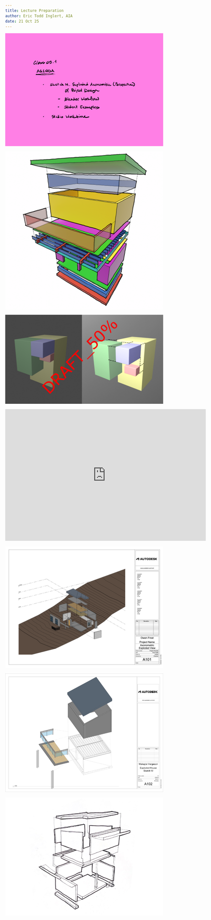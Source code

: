 ```yaml
---
title: Lecture Preparation
author: Eric Todd Inglert, AIA
date: 21 Oct 25
---
```


![Today's Agenda](images/12_09-1.png)

![Sketch M. Sketch M. Exploded Axonometric of Project Design](images/fig_2-5_sketchM_exploded.png)

![Alternate Conceptual Model of Process](images/fig2-3_sketchM_draft_explodedProjectDesign.png)

<iframe height="420" width="640" allowfullscreen frameborder=0 src="https://echo360.org/media/86a58a11-5245-4259-a701-af4b097ced70/public?autoplay=false&automute=false"></iframe>

![Above Average](images/Assignment_08_Above_Average.png)

![Average](images/Assignment_08_Average.png)

![Below Average](images/Assignment_08_Below_Average.png)

<!-- remove

nose toes

[AE1013](ae1013/)

![Today's Agenda](images/09-1.png)

<iframe height="420" width="640" allowfullscreen frameborder=0 src="https://echo360.org/media/a4d422c8-516e-41d5-9be1-966969e00a41/public?autoplay=false&automute=false"></iframe>

![Exercise 7. Construction Drawing. Floor Plan and Interior Elevations](images/050202interiorConstDwg.png)

![Above Average](images/Assignment_13_Above_Average.png)

![Average](images/Assignment_13_Average.png)

![Below Average](images/Assignment_13_Below_Average.png)

-->


